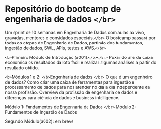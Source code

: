 # Repositório do bootcamp de engenharia de dados `</br>`

Um sprint de 10 semanas em Engenharia de Dados com aulas ao vivo, gravadas, mentores e convidados especiais.`</br>`
O bootcamp passará por todas as etapas de Engenharia de Dados, partindo dos fundamentos, ingestão de dados, SWL, APIs, testes e AWS.`</br>`

`<b>`Primeiro Módulo de Introdução (a001):`</b></br>`
Puxar do site da caixa economica os resultados da loto facil e realizar algumas análises a partir do resultado obtido.

`<b>`Módulos 1 e 2: `</b>`Engenharia de dados `</br>`
O que é um engenheiro de dados? Como criar uma caixa de ferramentas para ingestão e processamento de dados para nos atender no dia a dia independente da nossa profissão. Overview da profissão de engenharia de dados e diferenças para ciência de dados e business intelligence.

Módulo 1: Fundamentos de Engenharia de Dados `</br>`
Módulo 2: Fundamentos de Ingestão de Dados

Segundo Módulo(a002): em breve

